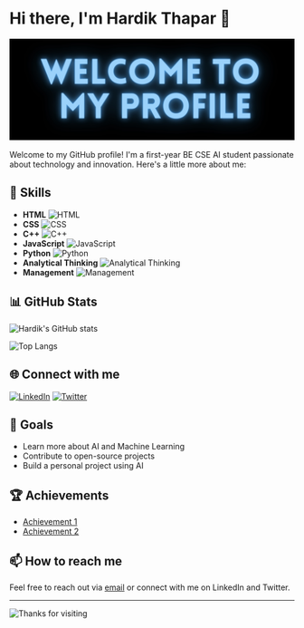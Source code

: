 # Hi there, I'm Hardik Thapar 👋

![Profile Banner](https://github.com/hardik-thapar/hardik-thapar/blob/main/Hardik%20thapar-2.jpg) <!-- Replace with your own banner image -->

Welcome to my GitHub profile! I'm a first-year BE CSE AI student passionate about technology and innovation. Here's a little more about me:

## 🚀 Skills

- **HTML** ![HTML](https://progress-bar.dev/80/)
- **CSS** ![CSS](https://progress-bar.dev/75/)
- **C++** ![C++](https://progress-bar.dev/70/)
- **JavaScript** ![JavaScript](https://progress-bar.dev/65/)
- **Python** ![Python](https://progress-bar.dev/60/)
- **Analytical Thinking** ![Analytical Thinking](https://progress-bar.dev/85/)
- **Management** ![Management](https://progress-bar.dev/70/)

## 📊 GitHub Stats

![Hardik's GitHub stats](https://github-readme-stats.vercel.app/api?username=your-github-username&show_icons=true&theme=radical) <!-- Replace 'your-github-username' with your actual GitHub username -->

![Top Langs](https://github-readme-stats.vercel.app/api/top-langs/?username=your-github-username&layout=compact&theme=radical) <!-- This shows the most used languages -->

## 🌐 Connect with me

[![LinkedIn](https://img.shields.io/badge/LinkedIn-0077B5?style=for-the-badge&logo=linkedin&logoColor=white)](https://www.linkedin.com/in/your-linkedin-profile) <!-- Replace 'your-linkedin-profile' with your actual LinkedIn profile URL -->
[![Twitter](https://img.shields.io/badge/Twitter-1DA1F2?style=for-the-badge&logo=twitter&logoColor=white)](https://twitter.com/your-twitter-handle) <!-- Replace 'your-twitter-handle' with your actual Twitter handle -->

## 🎯 Goals

- Learn more about AI and Machine Learning
- Contribute to open-source projects
- Build a personal project using AI

## 🏆 Achievements

- [Achievement 1](#) <!-- Link to any notable achievements or projects -->
- [Achievement 2](#)

## 📫 How to reach me

Feel free to reach out via [email](mailto:your-email@example.com) <!-- Replace 'your-email@example.com' with your actual email address if you want to include it --> or connect with me on LinkedIn and Twitter.

---

![Thanks for visiting](https://via.placeholder.com/800x100.png?text=Thanks+for+visiting+my+profile!) <!-- Replace with your own footer image -->
